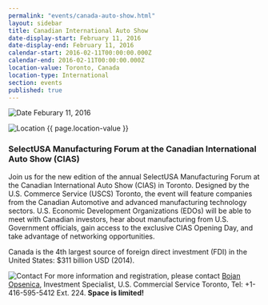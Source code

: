 ```yaml
---
permalink: "events/canada-auto-show.html"
layout: sidebar
title: Canadian International Auto Show
date-display-start: February 11, 2016
date-display-end: February 11, 2016
calendar-start: 2016-02-11T00:00:00.000Z
calendar-end: 2016-02-11T00:00:00.000Z
location-value: Toronto, Canada
location-type: International
section: events
published: true
---
```


![Date](https://google.github.io/material-design-icons/action/svg/design/ic_event_24px.svg "Date") Feburary 11, 2016

![Location](http://google.github.io/material-design-icons/social/svg/design/ic_location_city_24px.svg "Location") {{ page.location-value }}

### SelectUSA Manufacturing Forum at the Canadian International Auto Show (CIAS)

Join us for the new edition of the annual SelectUSA Manufacturing Forum at the Canadian International Auto Show (CIAS) in Toronto. Designed by the U.S. Commerce Service (USCS) Toronto, the event will feature companies from the Canadian Automotive and advanced manufacturing technology sectors. U.S. Economic Development Organizations (EDOs) will be able to meet with Canadian investors, hear about manufacturing from U.S. Government officials, gain access to the exclusive CIAS Opening Day, and take advantage of networking opportunities.  

Canada is the 4th largest source of foreign direct investment (FDI) in the United States: $311 billion USD (2014). 

![Contact](https://google.github.io/material-design-icons/action/svg/design/ic_question_answer_24px.svg "Contact") For more information and registration, please contact [Bojan Opsenica](mailto:Bojan.Opsenica@trade.gov), Investment Specialist, U.S. Commercial Service Toronto, Tel: +1-416-595-5412 Ext. 224. **Space is limited!**
